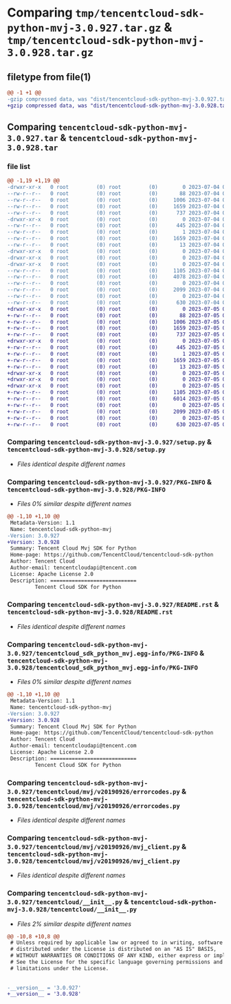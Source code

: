 # Comparing `tmp/tencentcloud-sdk-python-mvj-3.0.927.tar.gz` & `tmp/tencentcloud-sdk-python-mvj-3.0.928.tar.gz`

## filetype from file(1)

```diff
@@ -1 +1 @@
-gzip compressed data, was "dist/tencentcloud-sdk-python-mvj-3.0.927.tar", last modified: Tue Jul  4 00:26:26 2023, max compression
+gzip compressed data, was "dist/tencentcloud-sdk-python-mvj-3.0.928.tar", last modified: Wed Jul  5 00:30:19 2023, max compression
```

## Comparing `tencentcloud-sdk-python-mvj-3.0.927.tar` & `tencentcloud-sdk-python-mvj-3.0.928.tar`

### file list

```diff
@@ -1,19 +1,19 @@
-drwxr-xr-x   0 root         (0) root         (0)        0 2023-07-04 00:26:26.000000 tencentcloud-sdk-python-mvj-3.0.927/
--rw-r--r--   0 root         (0) root         (0)       88 2023-07-04 00:26:26.000000 tencentcloud-sdk-python-mvj-3.0.927/setup.cfg
--rw-r--r--   0 root         (0) root         (0)     1006 2023-07-04 00:26:26.000000 tencentcloud-sdk-python-mvj-3.0.927/setup.py
--rw-r--r--   0 root         (0) root         (0)     1659 2023-07-04 00:26:26.000000 tencentcloud-sdk-python-mvj-3.0.927/PKG-INFO
--rw-r--r--   0 root         (0) root         (0)      737 2023-07-04 00:26:26.000000 tencentcloud-sdk-python-mvj-3.0.927/README.rst
-drwxr-xr-x   0 root         (0) root         (0)        0 2023-07-04 00:26:26.000000 tencentcloud-sdk-python-mvj-3.0.927/tencentcloud_sdk_python_mvj.egg-info/
--rw-r--r--   0 root         (0) root         (0)      445 2023-07-04 00:26:26.000000 tencentcloud-sdk-python-mvj-3.0.927/tencentcloud_sdk_python_mvj.egg-info/SOURCES.txt
--rw-r--r--   0 root         (0) root         (0)        1 2023-07-04 00:26:26.000000 tencentcloud-sdk-python-mvj-3.0.927/tencentcloud_sdk_python_mvj.egg-info/dependency_links.txt
--rw-r--r--   0 root         (0) root         (0)     1659 2023-07-04 00:26:26.000000 tencentcloud-sdk-python-mvj-3.0.927/tencentcloud_sdk_python_mvj.egg-info/PKG-INFO
--rw-r--r--   0 root         (0) root         (0)       13 2023-07-04 00:26:26.000000 tencentcloud-sdk-python-mvj-3.0.927/tencentcloud_sdk_python_mvj.egg-info/top_level.txt
-drwxr-xr-x   0 root         (0) root         (0)        0 2023-07-04 00:26:26.000000 tencentcloud-sdk-python-mvj-3.0.927/tencentcloud/
-drwxr-xr-x   0 root         (0) root         (0)        0 2023-07-04 00:26:26.000000 tencentcloud-sdk-python-mvj-3.0.927/tencentcloud/mvj/
-drwxr-xr-x   0 root         (0) root         (0)        0 2023-07-04 00:26:26.000000 tencentcloud-sdk-python-mvj-3.0.927/tencentcloud/mvj/v20190926/
--rw-r--r--   0 root         (0) root         (0)     1105 2023-07-04 00:26:26.000000 tencentcloud-sdk-python-mvj-3.0.927/tencentcloud/mvj/v20190926/errorcodes.py
--rw-r--r--   0 root         (0) root         (0)     4078 2023-07-04 00:26:26.000000 tencentcloud-sdk-python-mvj-3.0.927/tencentcloud/mvj/v20190926/models.py
--rw-r--r--   0 root         (0) root         (0)        0 2023-07-04 00:26:26.000000 tencentcloud-sdk-python-mvj-3.0.927/tencentcloud/mvj/v20190926/__init__.py
--rw-r--r--   0 root         (0) root         (0)     2099 2023-07-04 00:26:26.000000 tencentcloud-sdk-python-mvj-3.0.927/tencentcloud/mvj/v20190926/mvj_client.py
--rw-r--r--   0 root         (0) root         (0)        0 2023-07-04 00:26:26.000000 tencentcloud-sdk-python-mvj-3.0.927/tencentcloud/mvj/__init__.py
--rw-r--r--   0 root         (0) root         (0)      630 2023-07-04 00:26:26.000000 tencentcloud-sdk-python-mvj-3.0.927/tencentcloud/__init__.py
+drwxr-xr-x   0 root         (0) root         (0)        0 2023-07-05 00:30:19.000000 tencentcloud-sdk-python-mvj-3.0.928/
+-rw-r--r--   0 root         (0) root         (0)       88 2023-07-05 00:30:19.000000 tencentcloud-sdk-python-mvj-3.0.928/setup.cfg
+-rw-r--r--   0 root         (0) root         (0)     1006 2023-07-05 00:30:18.000000 tencentcloud-sdk-python-mvj-3.0.928/setup.py
+-rw-r--r--   0 root         (0) root         (0)     1659 2023-07-05 00:30:19.000000 tencentcloud-sdk-python-mvj-3.0.928/PKG-INFO
+-rw-r--r--   0 root         (0) root         (0)      737 2023-07-05 00:30:18.000000 tencentcloud-sdk-python-mvj-3.0.928/README.rst
+drwxr-xr-x   0 root         (0) root         (0)        0 2023-07-05 00:30:19.000000 tencentcloud-sdk-python-mvj-3.0.928/tencentcloud_sdk_python_mvj.egg-info/
+-rw-r--r--   0 root         (0) root         (0)      445 2023-07-05 00:30:19.000000 tencentcloud-sdk-python-mvj-3.0.928/tencentcloud_sdk_python_mvj.egg-info/SOURCES.txt
+-rw-r--r--   0 root         (0) root         (0)        1 2023-07-05 00:30:19.000000 tencentcloud-sdk-python-mvj-3.0.928/tencentcloud_sdk_python_mvj.egg-info/dependency_links.txt
+-rw-r--r--   0 root         (0) root         (0)     1659 2023-07-05 00:30:19.000000 tencentcloud-sdk-python-mvj-3.0.928/tencentcloud_sdk_python_mvj.egg-info/PKG-INFO
+-rw-r--r--   0 root         (0) root         (0)       13 2023-07-05 00:30:19.000000 tencentcloud-sdk-python-mvj-3.0.928/tencentcloud_sdk_python_mvj.egg-info/top_level.txt
+drwxr-xr-x   0 root         (0) root         (0)        0 2023-07-05 00:30:19.000000 tencentcloud-sdk-python-mvj-3.0.928/tencentcloud/
+drwxr-xr-x   0 root         (0) root         (0)        0 2023-07-05 00:30:19.000000 tencentcloud-sdk-python-mvj-3.0.928/tencentcloud/mvj/
+drwxr-xr-x   0 root         (0) root         (0)        0 2023-07-05 00:30:19.000000 tencentcloud-sdk-python-mvj-3.0.928/tencentcloud/mvj/v20190926/
+-rw-r--r--   0 root         (0) root         (0)     1105 2023-07-05 00:30:18.000000 tencentcloud-sdk-python-mvj-3.0.928/tencentcloud/mvj/v20190926/errorcodes.py
+-rw-r--r--   0 root         (0) root         (0)     6014 2023-07-05 00:30:18.000000 tencentcloud-sdk-python-mvj-3.0.928/tencentcloud/mvj/v20190926/models.py
+-rw-r--r--   0 root         (0) root         (0)        0 2023-07-05 00:30:18.000000 tencentcloud-sdk-python-mvj-3.0.928/tencentcloud/mvj/v20190926/__init__.py
+-rw-r--r--   0 root         (0) root         (0)     2099 2023-07-05 00:30:18.000000 tencentcloud-sdk-python-mvj-3.0.928/tencentcloud/mvj/v20190926/mvj_client.py
+-rw-r--r--   0 root         (0) root         (0)        0 2023-07-05 00:30:18.000000 tencentcloud-sdk-python-mvj-3.0.928/tencentcloud/mvj/__init__.py
+-rw-r--r--   0 root         (0) root         (0)      630 2023-07-05 00:30:18.000000 tencentcloud-sdk-python-mvj-3.0.928/tencentcloud/__init__.py
```

### Comparing `tencentcloud-sdk-python-mvj-3.0.927/setup.py` & `tencentcloud-sdk-python-mvj-3.0.928/setup.py`

 * *Files identical despite different names*

### Comparing `tencentcloud-sdk-python-mvj-3.0.927/PKG-INFO` & `tencentcloud-sdk-python-mvj-3.0.928/PKG-INFO`

 * *Files 0% similar despite different names*

```diff
@@ -1,10 +1,10 @@
 Metadata-Version: 1.1
 Name: tencentcloud-sdk-python-mvj
-Version: 3.0.927
+Version: 3.0.928
 Summary: Tencent Cloud Mvj SDK for Python
 Home-page: https://github.com/TencentCloud/tencentcloud-sdk-python
 Author: Tencent Cloud
 Author-email: tencentcloudapi@tencent.com
 License: Apache License 2.0
 Description: ============================
         Tencent Cloud SDK for Python
```

### Comparing `tencentcloud-sdk-python-mvj-3.0.927/README.rst` & `tencentcloud-sdk-python-mvj-3.0.928/README.rst`

 * *Files identical despite different names*

### Comparing `tencentcloud-sdk-python-mvj-3.0.927/tencentcloud_sdk_python_mvj.egg-info/PKG-INFO` & `tencentcloud-sdk-python-mvj-3.0.928/tencentcloud_sdk_python_mvj.egg-info/PKG-INFO`

 * *Files 0% similar despite different names*

```diff
@@ -1,10 +1,10 @@
 Metadata-Version: 1.1
 Name: tencentcloud-sdk-python-mvj
-Version: 3.0.927
+Version: 3.0.928
 Summary: Tencent Cloud Mvj SDK for Python
 Home-page: https://github.com/TencentCloud/tencentcloud-sdk-python
 Author: Tencent Cloud
 Author-email: tencentcloudapi@tencent.com
 License: Apache License 2.0
 Description: ============================
         Tencent Cloud SDK for Python
```

### Comparing `tencentcloud-sdk-python-mvj-3.0.927/tencentcloud/mvj/v20190926/errorcodes.py` & `tencentcloud-sdk-python-mvj-3.0.928/tencentcloud/mvj/v20190926/errorcodes.py`

 * *Files identical despite different names*

### Comparing `tencentcloud-sdk-python-mvj-3.0.927/tencentcloud/mvj/v20190926/mvj_client.py` & `tencentcloud-sdk-python-mvj-3.0.928/tencentcloud/mvj/v20190926/mvj_client.py`

 * *Files identical despite different names*

### Comparing `tencentcloud-sdk-python-mvj-3.0.927/tencentcloud/__init__.py` & `tencentcloud-sdk-python-mvj-3.0.928/tencentcloud/__init__.py`

 * *Files 2% similar despite different names*

```diff
@@ -10,8 +10,8 @@
 # Unless required by applicable law or agreed to in writing, software
 # distributed under the License is distributed on an "AS IS" BASIS,
 # WITHOUT WARRANTIES OR CONDITIONS OF ANY KIND, either express or implied.
 # See the License for the specific language governing permissions and
 # limitations under the License.
 
 
-__version__ = '3.0.927'
+__version__ = '3.0.928'
```

